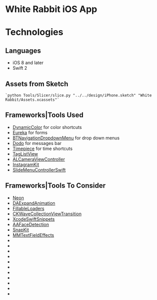 White Rabbit iOS App
===============================


# Technologies

## Languages

- iOS 8 and later
- Swift 2


## Assets from Sketch

    `python Tools/Slicer/slice.py "../../design/iPhone.sketch" "White Rabbit/Assets.xcassets"`

## Frameworks|Tools Used

* [DynamicColor](https://github.com/yannickl/DynamicColor) for color shortcuts
* [Eureka](https://github.com/xmartlabs/Eureka) for forms
* [BTNavigationDropdownMenu](https://github.com/PhamBaTho/BTNavigationDropdownMenu) for drop down menus
* [Dodo](https://github.com/exchangegroup/Dodo) for messages bar
* [Timepiece](https://github.com/naoty/Timepiece) for time shortcuts
* [TagListView]()
* [ALCameraViewController]()
* [InstagramKit]()
* [SlideMenuControllerSwift]()

## Frameworks|Tools To Consider

* [Neon](https://github.com/mamaral/Neon)
* [DAExpandAnimation](https://github.com/ifitdoesntwork/DAExpandAnimation)
* [FillableLoaders](https://github.com/poolqf/FillableLoaders)
* [CKWaveCollectionViewTransition](https://github.com/CezaryKopacz/CKWaveCollectionViewTransition)
* [XcodeSwiftSnippets](https://github.com/burczyk/XcodeSwiftSnippets)
* [AAFaceDetection](https://github.com/aaronabentheuer/AAFaceDetection)
* [SnapKit](https://github.com/SnapKit/SnapKit)
* [MMTextFieldEffects](https://github.com/mukyasa/MMTextFieldEffects)
* [](https://github.com/mukyasa/MMTransitionEffect)
* [](https://github.com/mukyasa/MMPaper)
* [](https://github.com/mukyasa/MMGooglePlayNewsStand)
* [](https://github.com/ankurp/Dollar.swift)
* [](https://github.com/fdzsergio/SFFocusViewLayout)
* [](https://github.com/kitasuke/PagingMenuController)
* [](https://github.com/toygar/VideoSplash)
* [](https://github.com/goktugyil/EZSwipeController)
* []()
* []()
* [](https://github.com/Ramotion/animated-tab-bar)